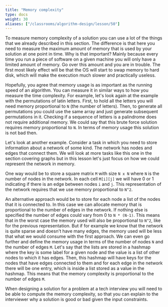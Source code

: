 ```yaml
---
title: "Memory complexity"
type: docs
weight: 30
aliases: ["/classrooms/algorithm-design/lesson/50"]
---
```

To measure memory complexity of a solution you can use a lot of the things that we already described in this section. The difference is that here you need to measure the maximum amount of memory that is used by your solution at one point in time. Why is that important? Mainly because every time you run a piece of software on a given machine you will only have a limited amount of memory. Go over this amount and you are in trouble. The first most likely effect will be that the OS will start to swap memory to hard disk, which will make the execution much slower and practically useless.

Hopefully, you agree that memory usage is as important as the running speed of an algorithm. You can measure it in similar ways to how you measure the time complexity. For example, let's look again at the example with the permutations of latin letters. First, to hold all the letters you will need memory proportional to `N` (the number of letters). Then, to generate all permutations you could use the same array and just generate subsequent permutations in it. Checking if a sequence of letters is a palindrome does not require additional memory. We could say that this brute force solution requires memory proportional to `N`. In terms of memory usage this solution is not bad then.

Let's look at another example. Consider a task in which you need to store information about a network of some kind. The network has nodes and edges that connect them. We will look at more tasks like this one in the section covering graphs but in this lesson let's just focus on how we could represent the network in memory.

One way would be to store a square matrix `M` with size `N x N` where `N` is the number of nodes in the network. In each cell `M[i][j]` we will have 0 or 1 indicating if there is an edge between nodes `i` and `j`. This representation of the network requires that we use memory proportional to `N^2`.

An alternative approach would be to store for each node a list of the nodes that it is connected to. In this case we can allocate memory that is proportional to the number of edges in the network. If nothing else is specified the number of edges could vary from 0 to `N * (N-1)`. This means that in the worst case the memory used will also be proportional to `N^2`, like for the previous representation. But if for example we know that the network is quite sparse and doesn't have many edges, the memory used will be less that what we would consume with the first approach. We can even go further and define the memory usage in terms of the number of nodes `N` and the number of edges `M`. Let's say that the lists are stored in a hashmap where the key is some label for a given node and the value is a list of other nodes to which it has edges. Then, this hashmap will have keys for the nodes that have edges connected to them and for each edge in the network there will be one entry, which is inside a list stored as a value in the hashmap. This means that the memory complexity is proportional to the number of edges `M`.

When designing a solution for a problem at a tech interview you will need to be able to compute the memory complexity, so that you can explain to the interviewer why a solution is good or bad given the input constraints.
